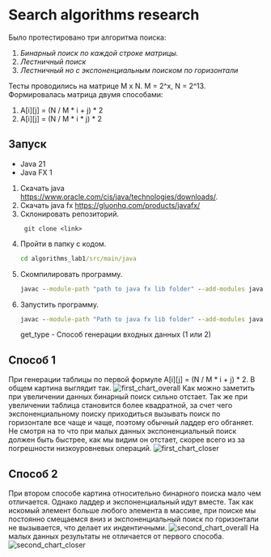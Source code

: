 # Search algorithms research
Было протестировано три алгоритма поиска:

1. *Бинарный поиск по каждой строке матрицы.*
2. *Лестничный поиск*
3. *Лестничный но с экспоненциальным поиском по горизонтали*

Тесты проводились на матрице M x N. M = 2^x, N = 2^13. 
Формировалась матрица двумя способами:

1. A[i][j] = (N / M * i + j) * 2
2. A[i][j] = (N / M * i * j) * 2

## Запуск
- Java 21
- Java FX 1
1. Скачать java https://www.oracle.com/cis/java/technologies/downloads/.
2. Скачать java fx https://gluonhq.com/products/javafx/
3. Склонировать репозиторий. 
   ```git
    git clone <link>
    ```
4. Пройти в папку с кодом.
    ```cmd
    cd algorithms_lab1/src/main/java
    ```
5. Скомпилировать программу.
    ```cmd 
    javac --module-path "path to java fx lib folder" --add-modules javafx.controls,javafx.fxml -jar ru/ns/alg_lab/*
    ```
6. Запустить программу.
    ```cmd 
    javac --module-path "Path to java fx lib folder" --add-modules javafx.controls,javafx.fxml ru/ns/alg_lab/Main <gen_type>
    ```
   get_type - Способ генерации входных данных (1 или 2)

## Способ 1
При генерации таблицы по первой формуле A[i][j] = (N / M * i + j) * 2. В общем картина выглядит так.
![first_chart_overall](first_approach_overall.png)
Как можно заметить при увеличении данных бинарный поиск сильно отстает. Так же при увеличении таблица становится более квадратной, за счет чего экспоненциальному поиску приходиться вызывать поиск по горизонтале все чаще и чаще, поэтому обычный ладдер его обганяет.
Не смотря на то что при малых данных экспоненциальный поиск должен быть быстрее, как мы видим он отстает, скорее всего из за погрешности низкоуровневых операций.
![first_chart_closer](first_approach_closer.png)
## Способ 2
При втором способе картина относительно бинарного поиска мало чем отличается. Однако ладдер и экспоненциальный идут вместе. Так как искомый элемент больше любого элемента в массиве, при поиске мы постоянно смещаемся вниз и экспоненциальный поиск по горизонтали не вызывается, что делает их индентичными.
![second_chart_overall](second_approach_overall.png)
На малых данных результаты не отличается  от первого способа.
![second_chart_closer](second_approach_closer.png)